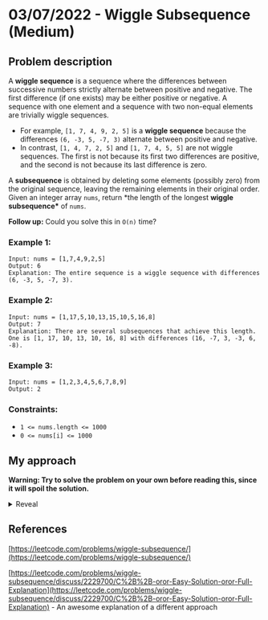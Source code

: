 # 03/07/2022 - Wiggle Subsequence (Medium)

## Problem description

A **wiggle sequence** is a sequence where the differences between successive numbers strictly alternate between positive and negative. The first difference (if one exists) may be either positive or negative. A sequence with one element and a sequence with two non-equal elements are trivially wiggle sequences.

-   For example, `[1, 7, 4, 9, 2, 5]` is a **wiggle sequence** because the differences `(6, -3, 5, -7, 3)` alternate between positive and negative.
-   In contrast, `[1, 4, 7, 2, 5]` and `[1, 7, 4, 5, 5]` are not wiggle sequences. The first is not because its first two differences are positive, and the second is not because its last difference is zero.

A **subsequence** is obtained by deleting some elements (possibly zero) from the original sequence, leaving the remaining elements in their original order.
Given an integer array `nums`, return \*the length of the longest **wiggle subsequence\*** of `nums`.

**Follow up:** Could you solve this in `O(n)` time?

### Example 1:

```
Input: nums = [1,7,4,9,2,5]
Output: 6
Explanation: The entire sequence is a wiggle sequence with differences (6, -3, 5, -7, 3).
```

### Example 2:

```
Input: nums = [1,17,5,10,13,15,10,5,16,8]
Output: 7
Explanation: There are several subsequences that achieve this length.
One is [1, 17, 10, 13, 10, 16, 8] with differences (16, -7, 3, -3, 6, -8).
```

### Example 3:

```
Input: nums = [1,2,3,4,5,6,7,8,9]
Output: 2
```

### Constraints:

-   `1 <= nums.length <= 1000`
-   `0 <= nums[i] <= 1000`

## My approach

**Warning: Try to solve the problem on your own before reading this, since it will spoil the solution.**

<details>
  <summary>Reveal</summary>
  The problem wants you to find a sequence of numbers where the numbers are peaks and valleys, which you can achieve by ignoring numbers that are not peaks or valleys.
  My implementation keeps track of the current "direction" of the numbers, 1 for ascending and -1 for descending.
  Then given two numbers, if their direction is opposite from the current one, you know the direction changed, so you found a peak/valley.
  That also means you found a value that will be in the final subsequence, so you can add 1 to the current maximum length.
  <p>
    
  | Time complexity | Space complexity | Primary implementation language |                        Runtime                       |                     Memory Usage                    |
  | :-------------: | :--------------: | :------------------------------:| :--------------------------------------------------: | :-------------------------------------------------: |
  |       O(N)      |       O(1)       |              Rust               | 0 ms, faster than 100.00% of Rust online submissions | 2.2 MB, less than 23.08% of Rust online submissions |
</details>

## References

[https://leetcode.com/problems/wiggle-subsequence/](https://leetcode.com/problems/wiggle-subsequence/)

[https://leetcode.com/problems/wiggle-subsequence/discuss/2229700/C%2B%2B-oror-Easy-Solution-oror-Full-Explanation](https://leetcode.com/problems/wiggle-subsequence/discuss/2229700/C%2B%2B-oror-Easy-Solution-oror-Full-Explanation) - An awesome explanation of a different approach
